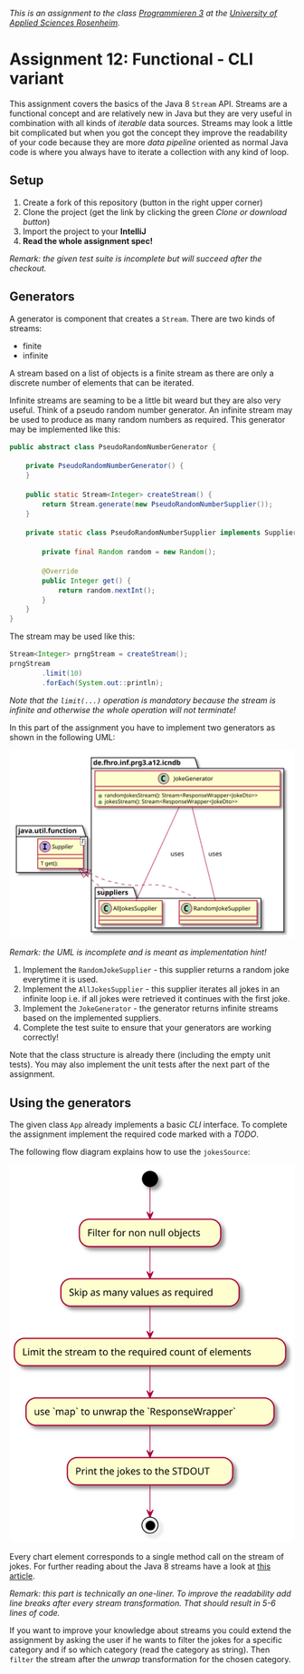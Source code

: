 _This is an assignment to the class [Programmieren 3](https://hsro-inf-prg3.github.io) at the [University of Applied Sciences Rosenheim](http://www.fh-rosenheim.de)._

# Assignment 12: Functional - CLI variant

This assignment covers the basics of the Java 8 `Stream` API.
Streams are a functional concept and are relatively new in Java but they are very useful in combination with all kinds of _iterable_ data sources.
Streams may look a little bit complicated but when you got the concept they improve the readability of your code because they are more _data pipeline_ oriented as normal Java code is where you always have to iterate a collection with any kind of loop.

## Setup

1. Create a fork of this repository (button in the right upper corner)
1. Clone the project (get the link by clicking the green _Clone or download button_)
1. Import the project to your **IntelliJ**
1. **Read the whole assignment spec!**

_Remark: the given test suite is incomplete but will succeed after the checkout._

## Generators

A generator is component that creates a `Stream`.
There are two kinds of streams:

* finite
* infinite

A stream based on a list of objects is a finite stream as there are only a discrete number of elements that can be iterated.

Infinite streams are seaming to be a little bit weard but they are also very useful.
Think of a pseudo random number generator.
An infinite stream may be used to produce as many random numbers as required.
This generator may be implemented like this:

```java
public abstract class PseudoRandomNumberGenerator {

    private PseudoRandomNumberGenerator() {
    }

    public static Stream<Integer> createStream() {
        return Stream.generate(new PseudoRandomNumberSupplier());
    }

    private static class PseudoRandomNumberSupplier implements Supplier<Integer> {

        private final Random random = new Random();

        @Override
        public Integer get() {
            return random.nextInt();
        }
    }
}
```

The stream may be used like this:

```java
Stream<Integer> prngStream = createStream();
prngStream
        .limit(10)
        .forEach(System.out::println);
```

_Note that the `limit(...)` operation is mandatory because the stream is infinite and otherwise the whole operation will not terminate!_

In this part of the assignment you have to implement two generators as shown in the following UML:

![Generator spec](./assets/images/GeneratorSpec.svg)

_Remark: the UML is incomplete and is meant as implementation hint!_

1. Implement the `RandomJokeSupplier` - this supplier returns a random joke everytime it is used.
1. Implement the `AllJokesSupplier` - this supplier iterates all jokes in an infinite loop i.e. if all jokes were retrieved it continues with the first joke.
1. Implement the `JokeGenerator` - the generator returns infinite streams based on the implemented suppliers.
1. Complete the test suite to ensure that your generators are working correctly!

Note that the class structure is already there (including the empty unit tests).
You may also implement the unit tests after the next part of the assignment.

## Using the generators

The given class `App` already implements a basic _CLI_ interface.
To complete the assignment implement the required code marked with a _TODO_.

The following flow diagram explains how to use the `jokesSource`:

![Stream flow](./assets/images/StreamFlow.svg)

Every chart element corresponds to a single method call on the stream of jokes.
For further reading about the Java 8 streams have a look at [this article](http://winterbe.com/posts/2014/07/31/java8-stream-tutorial-examples/).

_Remark: this part is technically an one-liner. To improve the readability add line breaks after every stream transformation. That should result in 5-6 lines of code._

If you want to improve your knowledge about streams you could extend the assignment by asking the user if he wants to filter the jokes for a specific category and if so which category (read the category as string).
Then `filter` the stream after the _unwrap_ transformation for the chosen category.